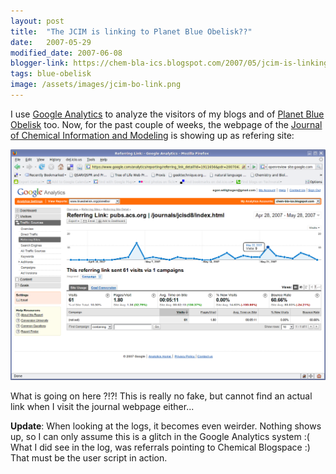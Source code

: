 ```yaml
---
layout: post
title:  "The JCIM is linking to Planet Blue Obelisk??"
date:   2007-05-29
modified_date: 2007-06-08
blogger-link: https://chem-bla-ics.blogspot.com/2007/05/jcim-is-linking-to-planet-blue-obelisk.html
tags: blue-obelisk
image: /assets/images/jcim-bo-link.png
---
```


I use [Google Analytics](http://www.google.com/analytics/) to analyze the visitors of my blogs and of
[Planet Blue Obelisk](http://blueobelisk.org/planetbo/) too. Now, for the past couple of weeks, the webpage of the
[Journal of Chemical Information and Modeling](http://pubs.acs.org/journals/jcisd8/index.html) is
showing up as refering site:

![](/assets/images/jcim-bo-link.png)

What is going on here ?!?! This is really no fake, but cannot find an actual link when I visit the journal
webpage either...

**Update**: When looking at the logs, it becomes even weirder. Nothing shows up, so I can only assume this is a
glitch in the Google Analytics system :( What I did see in the log, was referrals pointing to Chemical
Blogspace :) That must be the user script in action.
